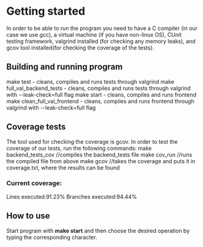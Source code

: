# Getting started
In order to be able to run the program you need to have a C compiler (in our case we use gcc), a virtual machine (if you have non-linux OS), CUnit testing framework, valgrind installed (for checking any memory leaks), and gcov tool installed(for checking the coverage of the tests).

## Building and running program
make test - cleans, compiles and runs tests through valgrind
make full_val_backend_tests - cleans, compiles and runs tests through valgrind with --leak-check=full flag
make start - cleans, compiles and runs frontend 
make clean_full_val_frontend - cleans, compiles and runs frontend through valgrind with --leak-check=full flag

## Coverage tests
The tool used for checking the coverage is gcov. In order to test the coverage of our tests, run the following commands:
make backend_tests_cov //compiles the backend_tests file
make cov_run //runs the compiled file from above
make gcov //takes the coverage and puts it in coverage.txt, where the results can be found

### Current coverage:
Lines executed:91.23%
Branches executed:94.44%


## How to use
Start program with **make start** and then choose the desired operation by typing the corresponding character.


